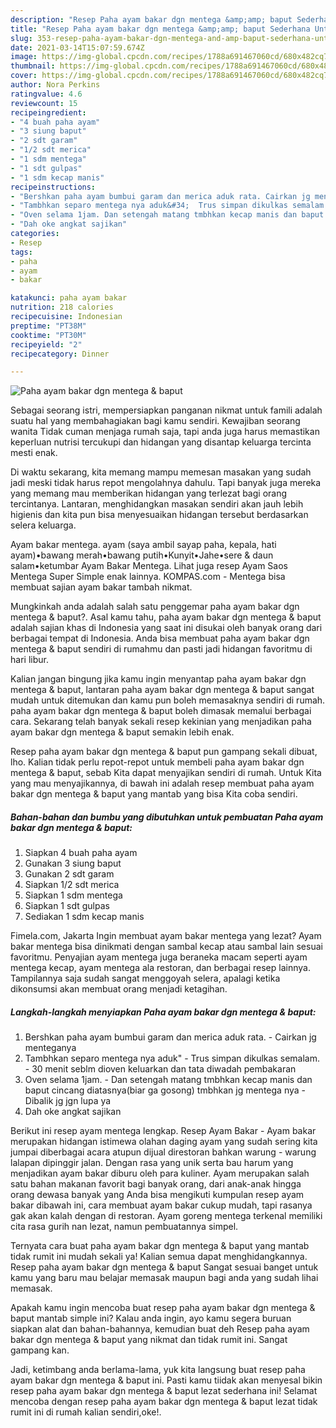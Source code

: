 ```yaml
---
description: "Resep Paha ayam bakar dgn mentega &amp;amp; baput Sederhana Untuk Jualan"
title: "Resep Paha ayam bakar dgn mentega &amp;amp; baput Sederhana Untuk Jualan"
slug: 353-resep-paha-ayam-bakar-dgn-mentega-and-amp-baput-sederhana-untuk-jualan
date: 2021-03-14T15:07:59.674Z
image: https://img-global.cpcdn.com/recipes/1788a691467060cd/680x482cq70/paha-ayam-bakar-dgn-mentega-baput-foto-resep-utama.jpg
thumbnail: https://img-global.cpcdn.com/recipes/1788a691467060cd/680x482cq70/paha-ayam-bakar-dgn-mentega-baput-foto-resep-utama.jpg
cover: https://img-global.cpcdn.com/recipes/1788a691467060cd/680x482cq70/paha-ayam-bakar-dgn-mentega-baput-foto-resep-utama.jpg
author: Nora Perkins
ratingvalue: 4.6
reviewcount: 15
recipeingredient:
- "4 buah paha ayam"
- "3 siung baput"
- "2 sdt garam"
- "1/2 sdt merica"
- "1 sdm mentega"
- "1 sdt gulpas"
- "1 sdm kecap manis"
recipeinstructions:
- "Bershkan paha ayam bumbui garam dan merica aduk rata. Cairkan jg menteganya"
- "Tambhkan separo mentega nya aduk&#34;  Trus simpan dikulkas semalam. 30 menit seblm dioven keluarkan dan tata diwadah pembakaran"
- "Oven selama 1jam. Dan setengah matang tmbhkan kecap manis dan baput cincang diatasnya(biar ga gosong) tmbhkan jg mentega nya Dibalik jg jgn lupa ya"
- "Dah oke angkat sajikan"
categories:
- Resep
tags:
- paha
- ayam
- bakar

katakunci: paha ayam bakar 
nutrition: 218 calories
recipecuisine: Indonesian
preptime: "PT38M"
cooktime: "PT30M"
recipeyield: "2"
recipecategory: Dinner

---
```



![Paha ayam bakar dgn mentega &amp; baput](https://img-global.cpcdn.com/recipes/1788a691467060cd/680x482cq70/paha-ayam-bakar-dgn-mentega-baput-foto-resep-utama.jpg)

Sebagai seorang istri, mempersiapkan panganan nikmat untuk famili adalah suatu hal yang membahagiakan bagi kamu sendiri. Kewajiban seorang  wanita Tidak cuman menjaga rumah saja, tapi anda juga harus memastikan keperluan nutrisi tercukupi dan hidangan yang disantap keluarga tercinta mesti enak.

Di waktu  sekarang, kita memang mampu memesan masakan yang sudah jadi meski tidak harus repot mengolahnya dahulu. Tapi banyak juga mereka yang memang mau memberikan hidangan yang terlezat bagi orang tercintanya. Lantaran, menghidangkan masakan sendiri akan jauh lebih higienis dan kita pun bisa menyesuaikan hidangan tersebut berdasarkan selera keluarga. 

Ayam bakar mentega. ayam (saya ambil sayap paha, kepala, hati ayam)•bawang merah•bawang putih•Kunyit•Jahe•sere &amp; daun salam•ketumbar Ayam Bakar Mentega. Lihat juga resep Ayam Saos Mentega Super Simple enak lainnya. KOMPAS.com - Mentega bisa membuat sajian ayam bakar tambah nikmat.

Mungkinkah anda adalah salah satu penggemar paha ayam bakar dgn mentega &amp; baput?. Asal kamu tahu, paha ayam bakar dgn mentega &amp; baput adalah sajian khas di Indonesia yang saat ini disukai oleh banyak orang dari berbagai tempat di Indonesia. Anda bisa membuat paha ayam bakar dgn mentega &amp; baput sendiri di rumahmu dan pasti jadi hidangan favoritmu di hari libur.

Kalian jangan bingung jika kamu ingin menyantap paha ayam bakar dgn mentega &amp; baput, lantaran paha ayam bakar dgn mentega &amp; baput sangat mudah untuk ditemukan dan kamu pun boleh memasaknya sendiri di rumah. paha ayam bakar dgn mentega &amp; baput boleh dimasak memalui berbagai cara. Sekarang telah banyak sekali resep kekinian yang menjadikan paha ayam bakar dgn mentega &amp; baput semakin lebih enak.

Resep paha ayam bakar dgn mentega &amp; baput pun gampang sekali dibuat, lho. Kalian tidak perlu repot-repot untuk membeli paha ayam bakar dgn mentega &amp; baput, sebab Kita dapat menyajikan sendiri di rumah. Untuk Kita yang mau menyajikannya, di bawah ini adalah resep membuat paha ayam bakar dgn mentega &amp; baput yang mantab yang bisa Kita coba sendiri.

<!--inarticleads1-->

##### Bahan-bahan dan bumbu yang dibutuhkan untuk pembuatan Paha ayam bakar dgn mentega &amp; baput:

1. Siapkan 4 buah paha ayam
1. Gunakan 3 siung baput
1. Gunakan 2 sdt garam
1. Siapkan 1/2 sdt merica
1. Siapkan 1 sdm mentega
1. Siapkan 1 sdt gulpas
1. Sediakan 1 sdm kecap manis


Fimela.com, Jakarta Ingin membuat ayam bakar mentega yang lezat? Ayam bakar mentega bisa dinikmati dengan sambal kecap atau sambal lain sesuai favoritmu. Penyajian ayam mentega juga beraneka macam seperti ayam mentega kecap, ayam mentega ala restoran, dan berbagai resep lainnya. Tampilannya saja sudah sangat menggoyah selera, apalagi ketika dikonsumsi akan membuat orang menjadi ketagihan. 

<!--inarticleads2-->

##### Langkah-langkah menyiapkan Paha ayam bakar dgn mentega &amp; baput:

1. Bershkan paha ayam bumbui garam dan merica aduk rata. - Cairkan jg menteganya
1. Tambhkan separo mentega nya aduk&#34;  - Trus simpan dikulkas semalam. - 30 menit seblm dioven keluarkan dan tata diwadah pembakaran
1. Oven selama 1jam. - Dan setengah matang tmbhkan kecap manis dan baput cincang diatasnya(biar ga gosong) tmbhkan jg mentega nya - Dibalik jg jgn lupa ya
1. Dah oke angkat sajikan


Berikut ini resep ayam mentega lengkap. Resep Ayam Bakar - Ayam bakar merupakan hidangan istimewa olahan daging ayam yang sudah sering kita jumpai diberbagai acara atupun dijual direstoran bahkan warung - warung lalapan dipinggir jalan. Dengan rasa yang unik serta bau harum yang menjadikan ayam bakar diburu oleh para kuliner. Ayam merupakan salah satu bahan makanan favorit bagi banyak orang, dari anak-anak hingga orang dewasa banyak yang Anda bisa mengikuti kumpulan resep ayam bakar dibawah ini, cara membuat ayam bakar cukup mudah, tapi rasanya gak akan kalah dengan di restoran. Ayam goreng mentega terkenal memiliki cita rasa gurih nan lezat, namun pembuatannya simpel. 

Ternyata cara buat paha ayam bakar dgn mentega &amp; baput yang mantab tidak rumit ini mudah sekali ya! Kalian semua dapat menghidangkannya. Resep paha ayam bakar dgn mentega &amp; baput Sangat sesuai banget untuk kamu yang baru mau belajar memasak maupun bagi anda yang sudah lihai memasak.

Apakah kamu ingin mencoba buat resep paha ayam bakar dgn mentega &amp; baput mantab simple ini? Kalau anda ingin, ayo kamu segera buruan siapkan alat dan bahan-bahannya, kemudian buat deh Resep paha ayam bakar dgn mentega &amp; baput yang nikmat dan tidak rumit ini. Sangat gampang kan. 

Jadi, ketimbang anda berlama-lama, yuk kita langsung buat resep paha ayam bakar dgn mentega &amp; baput ini. Pasti kamu tiidak akan menyesal bikin resep paha ayam bakar dgn mentega &amp; baput lezat sederhana ini! Selamat mencoba dengan resep paha ayam bakar dgn mentega &amp; baput lezat tidak rumit ini di rumah kalian sendiri,oke!.

